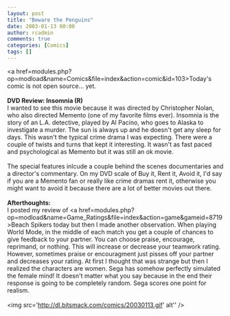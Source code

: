 ```yaml
---
layout: post
title: "Beware the Penguins"
date: 2003-01-13 00:00
author: rcadmin
comments: true
categories: [Comics]
tags: []
---
```

<a href=modules.php?op=modload&name=Comics&file=index&action=comic&id=103>Today's comic</a> is not open source... yet.
<br />
<br />
<b>DVD Review: Insomnia (R)</b>
<br />
I wanted to see this movie because it was directed by Christopher Nolan, who also directed Memento (one of my favorite films ever). Insomnia is the story of an L.A. detective, played by Al Pacino, who goes to Alaska to investigate a murder. The sun is always up and he doesn't get any sleep for days. This wasn't the typical crime drama I was expecting. There were a couple of twists and turns that kept it interesting. It wasn't as fast paced and psychological as Memento but it was still an ok movie. 
<br />
<br />
The special features inlcude a couple behind the scenes documentaries and a director's commentary. On my DVD scale of Buy it, Rent it, Avoid it, I'd say if you are a Memento fan or really like crime dramas rent it, otherwise you might want to avoid it because there are a lot of better movies out there.
<br />
<br />
<b>Afterthoughts:</b>
<br />
I posted my review of <a href=modules.php?op=modload&name=Game_Ratings&file=index&action=game&gameid=8719>Beach Spikers</a> today but then I made another observation. When playing World Mode, in the middle of each match you get a couple of chances to give feedback to your partner. You can choose praise, encourage, reprimand, or nothing. This will increase or decrease your teamwork rating. However, sometimes praise or encouragment just pisses off your partner and decreases your rating. At first I thought that was strange but then I realized the characters are women. Sega has somehow perfectly simulated the female mind! It doesn't matter what you say because in the end their response is going to be completely random. Sega scores one point for realism.<br /><br /><!--more--><img src='http://dl.bitsmack.com/comics/20030113.gif' alt'' />
